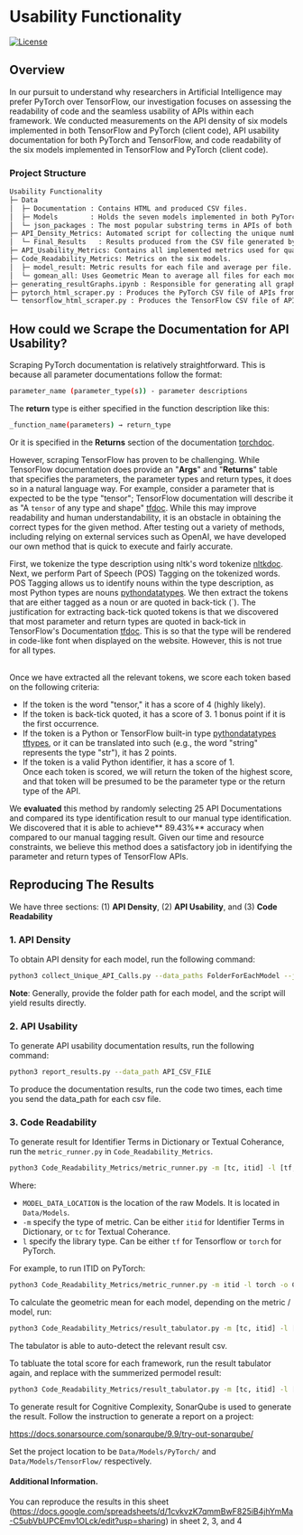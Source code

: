 # Usability Functionality

[![License](https://img.shields.io/badge/License-MIT-blue.svg)](LICENSE)

## Overview

In our pursuit to understand why researchers in Artificial Intelligence may prefer PyTorch over TensorFlow, our investigation focuses on assessing the readability of code and the seamless usability of APIs within each framework. We conducted measurements on the API density of six models implemented in both TensorFlow and PyTorch (client code), API usability documentation for both PyTorch and TensorFlow, and code readability of the six models implemented in TensorFlow and PyTorch (client code).

### Project Structure

```bash
Usability Functionality
├─ Data 
│  ├─ Documentation : Contains HTML and produced CSV files.
│  ├─ Models        : Holds the seven models implemented in both PyTorch and TensorFlow.
│  └─ json_packages : The most popular substring terms in APIs of both PyTorch and TensorFlow used for our code to count the number of APIs.
├─ API_Density_Metrics: Automated script for collecting the unique number of API calls in each model. Some counts were manually conducted.
│  └─ Final_Results   : Results produced from the CSV file generated by collect_Unique_API_Call.py.
├─ API_Usability_Metrics: Contains all implemented metrics used for quantitative comparison of results.
├─ Code_Readability_Metrics: Metrics on the six models.
│  ├─ model_result: Metric results for each file and average per file.
│  └─ gomean_all: Uses Geometric Mean to average all files for each model if applicable.
├─ generating_resultGraphs.ipynb : Responsible for generating all graphs in this section of the paper.
├─ pytorch_html_scraper.py : Produces the PyTorch CSV file of APIs from the documentation.
└─ tensorflow_html_scraper.py : Produces the TensorFlow CSV file of APIs from the documentation.
```

## How could we Scrape the Documentation for API Usability? 

Scraping PyTorch documentation is relatively straightforward. This is because all parameter documentations follow the format:
```bash
parameter_name (parameter_type(s)) - parameter descriptions
```

The **return** type is either specified in the function description like this: <br>
```bash
_function_name(parameters) → return_type
```
Or it is specified in the **Returns** section of the documentation [torchdoc](link-to-torchdoc). <br>

However, scraping TensorFlow has proven to be challenging. While TensorFlow documentation does provide an "**Args**" and "**Returns**" table that specifies the parameters, the parameter types and return types, it does so in a natural language way. For example, consider a parameter that is expected to be the type "tensor"; TensorFlow documentation will describe it as "A `tensor` of any type and shape" [tfdoc](link-to-tfdoc). While this may improve readability and human understandability, it is an obstacle in obtaining the correct types for the given method. After testing out a variety of methods, including relying on external services such as OpenAI, we have developed our own method that is quick to execute and fairly accurate. <br>

First, we tokenize the type description using nltk's word tokenize [nltkdoc](link-to-nltkdoc). Next, we perform Part of Speech (POS) Tagging on the tokenized words. POS Tagging allows us to identify nouns within the type description, as most Python types are nouns [pythondatatypes](link-to-pythondatatypes). We then extract the tokens that are either tagged as a noun or are quoted in back-tick (`). The justification for extracting back-tick quoted tokens is that we discovered that most parameter and return types are quoted in back-tick in TensorFlow's Documentation [tfdoc](link-to-tfdoc). This is so that the type will be rendered in code-like font when displayed on the website. However, this is not true for all types.<br><br>

Once we have extracted all the relevant tokens, we score each token based on the following criteria:

- If the token is the word "tensor," it has a score of 4 (highly likely).
- If the token is back-tick quoted, it has a score of 3. 1 bonus point if it is the first occurrence.
- If the token is a Python or TensorFlow built-in type [pythondatatypes](link-to-pythondatatypes) [tftypes](link-to-tftypes), or it can be translated into such (e.g., the word "string" represents the type "str"), it has 2 points.
- If the token is a valid Python identifier, it has a score of 1. <br>
Once each token is scored, we will return the token of the highest score, and that token will be presumed to be the parameter type or the return type of the API.<br>

We **evaluated** this method by randomly selecting 25 API Documentations and compared its type identification result to our manual type identification. We discovered that it is able to achieve** 89.43%** accuracy when compared to our manual tagging result. Given our time and resource constraints, we believe this method does a satisfactory job in identifying the parameter and return types of TensorFlow APIs.




## Reproducing The Results
We have three sections: (1) **API Density**, (2) **API Usability**, and (3) **Code Readability**

### 1. API Density 

To obtain API density for each model, run the following command:
```bash
python3 collect_Unique_API_Calls.py --data_paths FolderForEachModel --json_paths Json_PackageFile --state Model_Type(TF or Torch)
```
**Note**: Generally, provide the folder path for each model, and the script will yield results directly.

### 2. API Usability 

To generate API usability documentation results, run the following command:
```bash
python3 report_results.py --data_path API_CSV_FILE
```
To produce the documentation results, run the code two times, each time you send the data_path for each csv file. 


### 3. Code Readability

To generate result for Identifier Terms in Dictionary or Textual Coherance, run the `metric_runner.py` in `Code_Readability_Metrics`.

```bash
python3 Code_Readability_Metrics/metric_runner.py -m [tc, itid] -l [tf, torch] MODEL_DATA_LOCATION
```
Where:
* `MODEL_DATA_LOCATION` is the location of the raw Models. It is located in `Data/Models`.
* `-m` specify the type of metric. Can be either `itid` for Identifier Terms in Dictionary, or `tc` for Textual Coherance.
* `l` specify the library type. Can be either `tf` for Tensorflow or `torch` for PyTorch.
 
For example, to run ITID on PyTorch:
```bash
python3 Code_Readability_Metrics/metric_runner.py -m itid -l torch -o Code_Readability_Metrics/model_results/torch/ Data/Models/
```

To calculate the geometric mean for each model, depending on the metric / model, run:
```bash
python3 Code_Readability_Metrics/result_tabulator.py -m [tc, itid] -l [tf, torch] Code_Readability_Metrics/model_results/[torch/, tf/] -o Code_Readability_Metrics/model_results/summerized_permodel_result
```
The tabulator is able to auto-detect the relevant result csv.

To tabluate the total score for each framework, run the result tabulator again, and replace with the summerized permodel result:
```bash
python3 Code_Readability_Metrics/result_tabulator.py -m [tc, itid] -l [tf, torch] Code_Readability_Metrics/model_results/summerized_permodel_result
```

To generate result for Cognitive Complexity, SonarQube is used to generate the result. Follow the instruction to generate a report on a project:

https://docs.sonarsource.com/sonarqube/9.9/try-out-sonarqube/

Set the project location to be `Data/Models/PyTorch/` and `Data/Models/TensorFlow/` respectively.
#### Additional Information.
You can reproduce the results in this sheet (https://docs.google.com/spreadsheets/d/1cvkvzK7qmmBwF825iB4jhYmMa-C5ubVbUPCEmv1OLck/edit?usp=sharing) in sheet 2, 3, and 4
